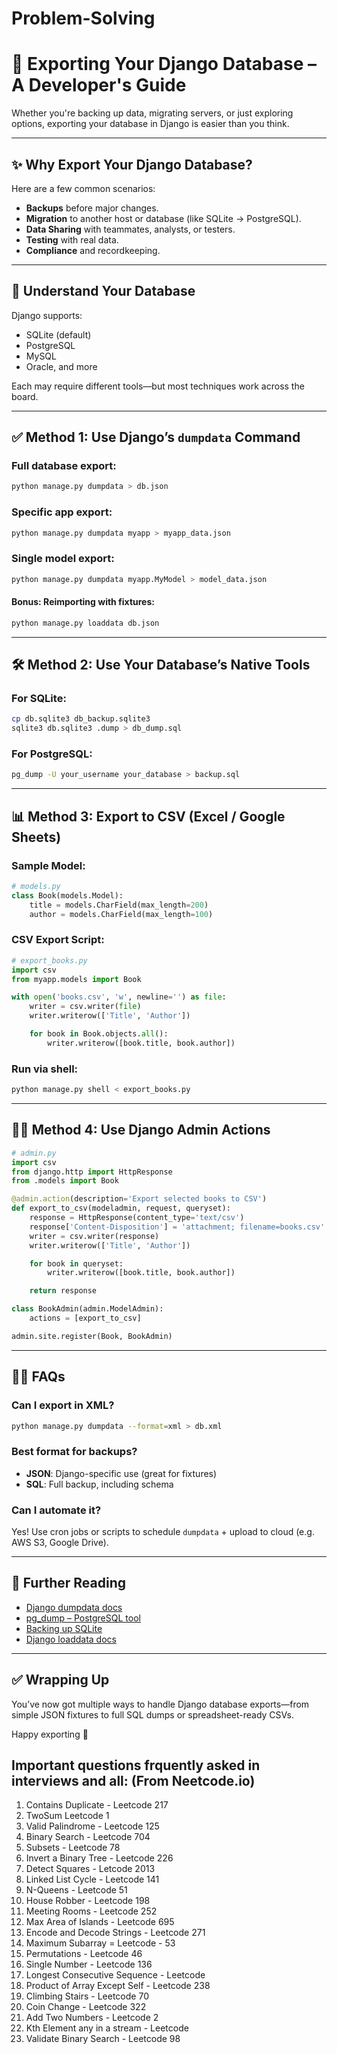 # Problem-Solving

# 📘 Exporting Your Django Database – A Developer's Guide

Whether you're backing up data, migrating servers, or just exploring options, exporting your database in Django is easier than you think.

---

## ✨ Why Export Your Django Database?

Here are a few common scenarios:

- **Backups** before major changes.
- **Migration** to another host or database (like SQLite → PostgreSQL).
- **Data Sharing** with teammates, analysts, or testers.
- **Testing** with real data.
- **Compliance** and recordkeeping.

---

## 🧠 Understand Your Database

Django supports:
- SQLite (default)
- PostgreSQL
- MySQL
- Oracle, and more

Each may require different tools—but most techniques work across the board.

---

## ✅ Method 1: Use Django’s `dumpdata` Command

### Full database export:

```bash
python manage.py dumpdata > db.json
```

### Specific app export:

```bash
python manage.py dumpdata myapp > myapp_data.json
```

### Single model export:

```bash
python manage.py dumpdata myapp.MyModel > model_data.json
```

#### Bonus: Reimporting with fixtures:

```bash
python manage.py loaddata db.json
```

---

## 🛠️ Method 2: Use Your Database’s Native Tools

### For SQLite:

```bash
cp db.sqlite3 db_backup.sqlite3
sqlite3 db.sqlite3 .dump > db_dump.sql
```

### For PostgreSQL:

```bash
pg_dump -U your_username your_database > backup.sql
```

---

## 📊 Method 3: Export to CSV (Excel / Google Sheets)

### Sample Model:

```python
# models.py
class Book(models.Model):
    title = models.CharField(max_length=200)
    author = models.CharField(max_length=100)
```

### CSV Export Script:

```python
# export_books.py
import csv
from myapp.models import Book

with open('books.csv', 'w', newline='') as file:
    writer = csv.writer(file)
    writer.writerow(['Title', 'Author'])

    for book in Book.objects.all():
        writer.writerow([book.title, book.author])
```

### Run via shell:

```bash
python manage.py shell < export_books.py
```

---

## 🧑‍💻 Method 4: Use Django Admin Actions

```python
# admin.py
import csv
from django.http import HttpResponse
from .models import Book

@admin.action(description='Export selected books to CSV')
def export_to_csv(modeladmin, request, queryset):
    response = HttpResponse(content_type='text/csv')
    response['Content-Disposition'] = 'attachment; filename=books.csv'
    writer = csv.writer(response)
    writer.writerow(['Title', 'Author'])

    for book in queryset:
        writer.writerow([book.title, book.author])

    return response

class BookAdmin(admin.ModelAdmin):
    actions = [export_to_csv]

admin.site.register(Book, BookAdmin)
```

---

## 🙋‍♀️ FAQs

### Can I export in XML?

```bash
python manage.py dumpdata --format=xml > db.xml
```

### Best format for backups?

- **JSON**: Django-specific use (great for fixtures)
- **SQL**: Full backup, including schema

### Can I automate it?

Yes! Use cron jobs or scripts to schedule `dumpdata` + upload to cloud (e.g. AWS S3, Google Drive).

---

## 🔗 Further Reading

- [Django dumpdata docs](https://docs.djangoproject.com/en/stable/ref/django-admin/#dumpdata)
- [pg_dump – PostgreSQL tool](https://www.postgresql.org/docs/current/app-pgdump.html)
- [Backing up SQLite](https://sqlite.org/cli.html)
- [Django loaddata docs](https://docs.djangoproject.com/en/stable/ref/django-admin/#loaddata)

---

## ✅ Wrapping Up

You’ve now got multiple ways to handle Django database exports—from simple JSON fixtures to full SQL dumps or spreadsheet-ready CSVs.

Happy exporting 🚀

## Important questions frquently asked in interviews and all: (From Neetcode.io)
1. Contains Duplicate - Leetcode 217
2. TwoSum Leetcode 1
3. Valid Palindrome - Leetcode 125
4. Binary Search - Leetcode 704 
5. Subsets - Leetcode 78
6. Invert a Binary Tree - Leetcode 226 
7. Detect Squares - Letcode 2013
8. Linked List Cycle - Leetcode 141 
9. N-Queens - Leetcode 51 
10. House Robber - Leetcode 198
11. Meeting Rooms - Leetcode 252 
12. Max Area of Islands - Leetcode 695
13. Encode and Decode Strings - Leetcode 271 
14. Maximum Subarray = Leetcode - 53
15. Permutations - Leetcode 46
16. Single Number - Leetcode 136 
17. Longest Consecutive Sequence - Leetcode
18. Product of Array Except Self - Leetcode 238 
19. Climbing Stairs - Leetcode 70
20. Coin Change - Leetcode 322
21. Add Two Numbers - Leetcode 2
22. Kth Element any in a stream - Leetcode 
23. Validate Binary Search - Leetcode 98